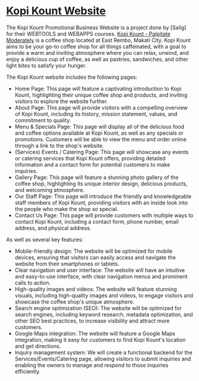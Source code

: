 # [Kopi Kount Website](https://kopi-kount.netlify.app)

The Kopi Kount Promotional Business Website is a project done by [Salig] for their WEBTOOLS and WEBAPPS courses. [Kopi Kount - Palpitate Moderately](https://www.facebook.com/kopikountpalpitatemoderately) is a coffee shop located at East Rembo, Makati City. Kopi Kount aims to be your go-to coffee shop for all things caffeinated, with a goal to provide a warm and inviting atmosphere where you can relax, unwind, and enjoy a delicious cup of coffee, as well as pastries, sandwiches, and other light bites to satisfy your hunger.

The Kopi Kount website includes the following pages:

- Home Page: This page will feature a captivating introduction to Kopi Kount, highlighting their unique coffee shop and products, and inviting visitors to explore the website further.
- About Page: This page will provide visitors with a compelling overview of Kopi Kount, including its history, mission statement, values, and commitment to quality.
- Menu & Specials Page: This page will display all of the delicious food and coffee options available at Kopi Kount, as well as any specials or promotions. Customers will be able to view the menu and order online through a link to the shop's website.
- (Services) Events / Catering Page: This page will showcase any events or catering services that Kopi Kount offers, providing detailed information and a contact form for potential customers to make inquiries.
- Gallery Page: This page will feature a stunning photo gallery of the coffee shop, highlighting its unique interior design, delicious products, and welcoming atmosphere.
- Our Staff Page: This page will introduce the friendly and knowledgeable staff members of Kopi Kount, providing visitors with an inside look into the people who make the shop so special.
- Contact Us Page: This page will provide customers with multiple ways to contact Kopi Kount, including a contact form, phone number, email address, and physical address.

As well as several key features:

- Mobile-friendly design: The website will be optimized for mobile devices, ensuring that visitors can easily access and navigate the website from their smartphones or tablets.
- Clear navigation and user interface: The website will have an intuitive and easy-to-use interface, with clear navigation menus and prominent calls to action.
- High-quality images and videos: The website will feature stunning visuals, including high-quality images and videos, to engage visitors and showcase the coffee shop's unique atmosphere.
- Search engine optimization (SEO): The website will be optimized for search engines, including keyword research, metadata optimization, and other SEO best practices, to increase visibility and attract more customers.
- Google Maps integration: The website will feature a Google Maps integration, making it easy for customers to find Kopi Kount's location and get directions.
- Inquiry management system: We will create a functional backend for the Services/Events/Catering page, allowing visitors to submit inquiries and enabling the owners to manage and respond to those inquiries efficiently.
